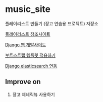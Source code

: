 # music_site
플레이리스트 만들기 (장고 연습용 프로젝트) 저장소

[플레이리스트 참조사이트](https://github.com/multicampus-cloud/django_playlist)

[Django 웹 개발사이트](https://pythonblog.co.kr/blog/37/)

[부트스트랩 템플릿 적용하기](https://makehappylife.tistory.com/entry/Django%EC%99%80-bootstrap)

[Django elasticsearch 연동](https://blog.nerdfactory.ai/2019/04/29/django-elasticsearch-restframework.html)

## Improve on
1. 장고 제네릭뷰 사용하기